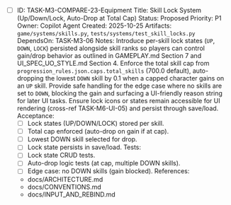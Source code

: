 - [ ] ID: TASK-M3-COMPARE-23-Equipment
  Title: Skill Lock System (Up/Down/Lock, Auto-Drop at Total Cap)
  Status: Proposed
  Priority: P1
  Owner: Copilot Agent
  Created: 2025-10-25
  Artifacts: `game/systems/skills.py`, `tests/systems/test_skill_locks.py`
  DependsOn: TASK-M3-06
  Notes:
  Introduce per-skill lock states (`UP`, `DOWN`, `LOCK`) persisted alongside skill ranks so players can control gain/drop behavior as outlined in GAMEPLAY.md Section 7 and UI_SPEC_UO_STYLE.md Section 4.
  Enforce the total skill cap from `progression_rules.json.caps.total_skills` (700.0 default), auto-dropping the lowest `DOWN` skill by 0.1 when a capped character gains on an `UP` skill.
  Provide safe handling for the edge case where no skills are set to `DOWN`, blocking the gain and surfacing a UI-friendly reason string for later UI tasks.
  Ensure lock icons or states remain accessible for UI rendering (cross-ref TASK-M6-UI-05) and persist through save/load.
  Acceptance:
  - [ ] Lock states (UP/DOWN/LOCK) stored per skill.
  - [ ] Total cap enforced (auto-drop on gain if at cap).
  - [ ] Lowest DOWN skill selected for drop.
  - [ ] Lock state persists in save/load.
  Tests:
  - [ ] Lock state CRUD tests.
  - [ ] Auto-drop logic tests (at cap, multiple DOWN skills).
  - [ ] Edge case: no DOWN skills (gain blocked).
  References:
  - docs/ARCHITECTURE.md
  - docs/CONVENTIONS.md
  - docs/INPUT_AND_REBIND.md
